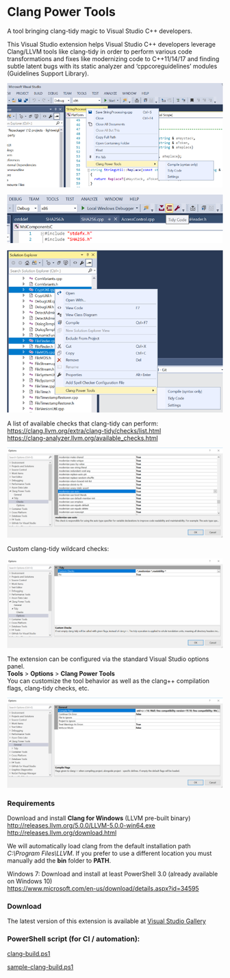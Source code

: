 Clang Power Tools
=================

A tool bringing clang-tidy magic to Visual Studio C++ developers.

This Visual Studio extension helps Visual Studio C++ developers leverage Clang/LLVM tools like clang-tidy in order to perform various code transformations and fixes like modernizing code to C++11/14/17 and finding subtle latent bugs with its static analyzer and ‘cppcoreguidelines’ modules (Guidelines Support Library).

![ClangPowerTools](images/VSDemo1.png)

![ClangPowerTools](images/Toolbar1.png)

![ClangPowerTools](images/VSDemo3.PNG)

A list of available checks that clang-tidy can perform:  
https://clang.llvm.org/extra/clang-tidy/checks/list.html  
https://clang-analyzer.llvm.org/available_checks.html

![ClangPowerTools](images/VSTidyChecks.PNG)

Custom clang-tidy wildcard checks:

![ClangPowerTools](images/VSTidyChecksWildcard.PNG)

The extension can be configured via the standard Visual Studio options panel.  
**Tools** > **Options** > **Clang Power Tools**  
You can customize the tool behavior as well as the clang++ compilation flags, clang-tidy checks, etc.

![ClangPowerTools](images/VSSettings.png)

### Requirements

Download and install **Clang for Windows** (LLVM pre-built binary)  
http://releases.llvm.org/5.0.0/LLVM-5.0.0-win64.exe  
http://releases.llvm.org/download.html

We will automatically load clang from the default installation path *C:\Program Files\LLVM*. If you prefer to use a different location you must manually add the **bin** folder to **PATH**.  

Windows 7: Download and install at least PowerShell 3.0 (already available on Windows 10)  
https://www.microsoft.com/en-us/download/details.aspx?id=34595

### Download 

The latest version of this extension is available at [Visual Studio Gallery](https://marketplace.visualstudio.com/items?itemName=vs-publisher-690586.ClangPowerTools)

### PowerShell script (for CI / automation):

[clang-build.ps1](https://github.com/Caphyon/clang-power-tools/blob/master/ClangPowerTools/ClangPowerTools/clang-build.ps1)

[sample-clang-build.ps1](https://github.com/Caphyon/clang-power-tools/blob/master/ClangPowerTools/ClangPowerTools/sample-clang-build.ps1)

